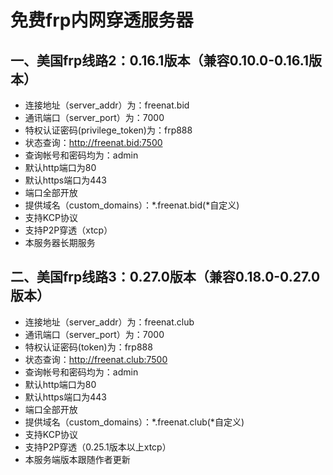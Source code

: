 ﻿# 免费frp内网穿透服务器
## 一、美国frp线路2：0.16.1版本（兼容0.10.0-0.16.1版本）
- 连接地址（server_addr）为：freenat.bid
- 通讯端口（server_port）为：7000
- 特权认证密码(privilege_token)为：frp888
- 状态查询：http://freenat.bid:7500
- 查询帐号和密码均为：admin
- 默认http端口为80
- 默认https端口为443
- 端口全部开放
- 提供域名（custom_domains）：*.freenat.bid(*自定义)
- 支持KCP协议
- 支持P2P穿透（xtcp）
- 本服务器长期服务

## 二、美国frp线路3：0.27.0版本（兼容0.18.0-0.27.0版本）
- 连接地址（server_addr）为：freenat.club
- 通讯端口（server_port）为：7000
- 特权认证密码(token)为：frp888
- 状态查询：http://freenat.club:7500
- 查询帐号和密码均为：admin
- 默认http端口为80
- 默认https端口为443
- 端口全部开放
- 提供域名（custom_domains）：*.freenat.club(*自定义)
- 支持KCP协议
- 支持P2P穿透（0.25.1版本以上xtcp）
- 本服务端版本跟随作者更新
